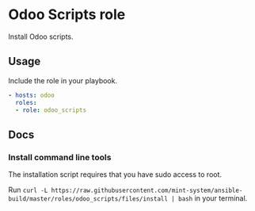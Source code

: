 # Odoo Scripts role

Install Odoo scripts.

## Usage

Include the role in your playbook.

```yml
- hosts: odoo
  roles:
  - role: odoo_scripts
```

## Docs

### Install command line tools

The installation script requires that you have sudo access to root.

Run `curl -L https://raw.githubusercontent.com/mint-system/ansible-build/master/roles/odoo_scripts/files/install | bash` in your terminal.
